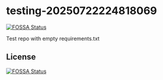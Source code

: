 # testing-20250722224818069
[![FOSSA Status](https://app.fossa.com/api/projects/git%2Bgithub.com%2Fkirogum%2Ftesting-20250722224818069.svg?type=shield)](https://app.fossa.com/projects/git%2Bgithub.com%2Fkirogum%2Ftesting-20250722224818069?ref=badge_shield)

Test repo with empty requirements.txt


## License
[![FOSSA Status](https://app.fossa.com/api/projects/git%2Bgithub.com%2Fkirogum%2Ftesting-20250722224818069.svg?type=large)](https://app.fossa.com/projects/git%2Bgithub.com%2Fkirogum%2Ftesting-20250722224818069?ref=badge_large)